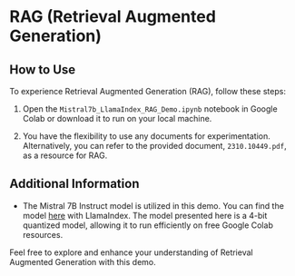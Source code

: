 # RAG (Retrieval Augmented Generation)

## How to Use

To experience Retrieval Augmented Generation (RAG), follow these steps:

1. Open the `Mistral7b_LlamaIndex_RAG_Demo.ipynb` notebook in Google Colab or download it to run on your local machine.

2. You have the flexibility to use any documents for experimentation. Alternatively, you can refer to the provided document, `2310.10449.pdf`, as a resource for RAG.

## Additional Information

- The Mistral 7B Instruct model is utilized in this demo. You can find the model [here](https://huggingface.co/TheBloke/Mistral-7B-Instruct-v0.1-GGUF/blob/main/mistral-7b-instruct-v0.1.Q4_K_M.gguf) with LlamaIndex. The model presented here is a 4-bit quantized model, allowing it to run efficiently on free Google Colab resources.

Feel free to explore and enhance your understanding of Retrieval Augmented Generation with this demo.
